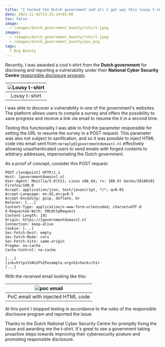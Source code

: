 ```yaml
---
title: "I hacked the Dutch government and all I got was this lousy t-shirt"
date: 2023-11-02T23:25:14+01:00
toc: false
image:
  - /images/dutch_government_bounty/tshirt.jpeg
images:
  - /images/dutch_government_bounty/tshirt.jpeg
  - /images/dutch_government_bounty/poc.png
tags:
  - Bug Bounty
---
```


Recently, I was awarded a cool t-shirt from the **Dutch government** for disclosing and reporting a vulnerability under their **National Cyber Security Centre** [responsible disclosure program](https://www.government.nl/topics/cybercrime/fighting-cybercrime-in-the-netherlands/responsible-disclosure).

| ![Lousy t-shirt](/images/dutch_government_bounty/tshirt.jpeg#center) |
| :-------------------------------------------------: |
|                  Lousy t-shirt                  |

I was able to discover a vulnerability in one of the government's websites. 
The platform allows users to compile a survey and offers the possibility to save progress and receive a link via email to resume the it in a second time. 

Testing this functionality I was able to find the parameter responsible for setting the URL to resume the survey in a POST request. This parameter was also not subject to sanification, and so it was possible to inject HTML code into email sent from `noreply@[governmentdomain].nl` effectively allowing unauthenticated users to send emails with forged contents to arbitrary addresses, impersonating the Dutch government. 

As a proof of concept, consider this POST request:
```http
POST /[endpoint] HTTP/1.1
Host: [governmentdomain].nl
User-Agent: Mozilla/5.0(X11; Linux x86_64; rv: 108.0) Gecko/20100101 Firefox/108.0
Accept: application/json, text/javascript, */*; q=0.01
Accept-Language: en-US,en;q=0.5
Accept-Encoding: gzip, deflate, br
Referer: [...]
Content-Type: application/x-www-form-urlencoded; charset=UTF-8
X-Requested-With: XMLHttpRequest
Content-Length: 191
Origin: https://[governmentdomain].nl
Connection: keep-alive
Cookie: [...]
Sec-Fetch-Dest: empty
Sec-Fetch-Mode: cors
Sec-Fetch-Site: same-origin
Pragma: no-cache
Cache-Control: no-cache

[...]
link=https%3A%2F%2Fexample.org<h1>hack</h1>
[...]
```

With the received email looking like this:

| ![poc email](/images/dutch_government_bounty/poc.png#center) |
| :-------------------------------------------------: |
|                  PoC email with injected HTML code                |

At this point I stopped testing in accordance to the rules of the responsible disclosure program and reported the issue.   

Thanks to the Dutch National Cyber Security Centre for promptly fixing the issue and awarding me the t-shirt. It's great to see a government taking proactive steps towards improving their cybersecurity posture and promoting responsible disclosure.

